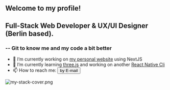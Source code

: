 
## Welcome to my profile!</h2>
## Full-Stack Web Developer & UX/UI Designer (Berlin based).
### -- Git to know me and my code a bit better

- 🔭 I’m currently working on <a href="https://github.com/h-aburesha/my-next-website" target="_blank">my personal website</a> using NextJS
- 🌱 I’m currently learning <a href="https://threejs.org" target="_blank">three.js</a> and working on another <a href="https://github.com/h-aburesha/BoldApp" target="_blank">React Native Cli</a>
- 📫 How to reach me: <a href="mailto:hassan.aburesha@gmail.com" target="_blank"><button>by E-mail</button></a>



![my-stack-cover.png](https://s3.amazonaws.com/spicedling/gFOfFA91YkNSLEeHm4IFcvM8EYnz5oq2.png)

<!--
**h-aburesha/h-aburesha** is a ✨ _special_ ✨ repository because its `README.md` (this file) appears on your GitHub profile.

Here are some ideas to get you started:

- 🔭 I’m currently working on ...
- 🌱 I’m currently learning ...
- 👯 I’m looking to collaborate on ...
- 🤔 I’m looking for help with ...
- 💬 Ask me about ...
- 📫 How to reach me: ...
- 😄 Pronouns: ...
- ⚡ Fun fact: ...
-->
